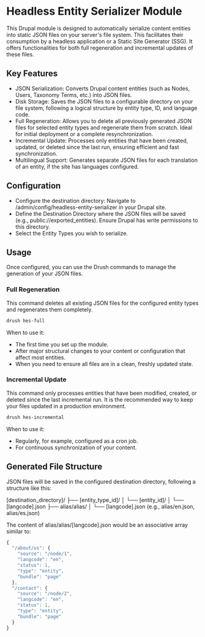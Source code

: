 # Headless Entity Serializer Module

This Drupal module is designed to automatically serialize content entities into static JSON files on your server's file system. This facilitates their consumption by a headless application or a Static Site Generator (SSG). It offers functionalities for both full regeneration and incremental updates of these files.

## Key Features

* JSON Serialization: Converts Drupal content entities (such as Nodes, Users, Taxonomy Terms, etc.) into JSON files.
* Disk Storage: Saves the JSON files to a configurable directory on your file system, following a logical structure by entity type, ID, and language code.
* Full Regeneration: Allows you to delete all previously generated JSON files for selected entity types and regenerate them from scratch. Ideal for initial deployment or a complete resynchronization.
* Incremental Update: Processes only entities that have been created, updated, or deleted since the last run, ensuring efficient and fast synchronization.
* Multilingual Support: Generates separate JSON files for each translation of an entity, if the site has languages configured.

## Configuration

* Configure the destination directory: Navigate to /admin/config/headless-entity-serializer in your Drupal site.
* Define the Destination Directory where the JSON files will be saved (e.g., public://exported_entities). Ensure Drupal has write permissions to this directory.
* Select the Entity Types you wish to serialize.

## Usage

Once configured, you can use the Drush commands to manage the generation of your JSON files.

### Full Regeneration
This command deletes all existing JSON files for the configured entity types and regenerates them completely.

```bash
drush hes-full
```
When to use it:

* The first time you set up the module.
* After major structural changes to your content or configuration that affect most entities.
* When you need to ensure all files are in a clean, freshly updated state.

### Incremental Update
This command only processes entities that have been modified, created, or deleted since the last incremental run. It is the recommended way to keep your files updated in a production environment.

```bash
drush hes-incremental
```
When to use it:

* Regularly, for example, configured as a cron job.
* For continuous synchronization of your content.

## Generated File Structure

JSON files will be saved in the configured destination directory, following a structure like this:


[destination_directory]/
├── [entity_type_id]/
│   └── [entity_id]/
│       └── [langcode].json
├── alias/alias/
│   └── [langcode].json  (e.g., alias/en.json, alias/es.json)

The content of alias/alias/[langcode].json would be an associative array similar to:
```javascript
{
  "/about/us": {
    "source": "/node/1",
    "langcode": "en",
    "status": 1,
    "type": "entity",
    "bundle": "page"
  },
  "/contact": {
    "source": "/node/2",
    "langcode": "en",
    "status": 1,
    "type": "entity",
    "bundle": "page"
  }
}
```



